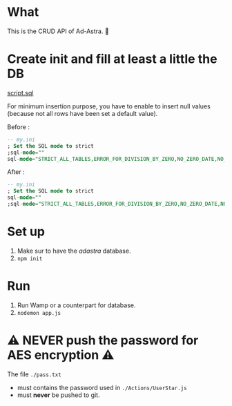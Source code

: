 # What

This is the CRUD API of Ad-Astra. 🌟

# Create init and fill at least a little the DB

[script.sql](./createDB_createTables_fillTheTables_scipt.sql) 

For minimum insertion purpose, you have to enable to insert null values (because not all rows have been set a default value). 

Before : 
```sql 
-- my.ini
; Set the SQL mode to strict
;sql-mode=""
sql-mode="STRICT_ALL_TABLES,ERROR_FOR_DIVISION_BY_ZERO,NO_ZERO_DATE,NO_ZERO_IN_DATE,NO_AUTO_CREATE_USER"
```
After : 
```sql 
-- my.ini
; Set the SQL mode to strict
sql-mode=""
;sql-mode="STRICT_ALL_TABLES,ERROR_FOR_DIVISION_BY_ZERO,NO_ZERO_DATE,NO_ZERO_IN_DATE,NO_AUTO_CREATE_USER"
```

# Set up

1. Make sur to have the *adastra* database. 
2. `npm init`

# Run 

1. Run Wamp or a counterpart for database. 
2. `nodemon app.js`

# ⚠️ NEVER push the password for AES encryption ⚠️

The file `./pass.txt` 
* must contains the password used in `./Actions/UserStar.js`
* must **never** be pushed to git. 